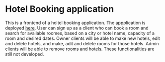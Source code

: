 # Hotel Booking application

This is a frontend of a holtel booking application. The appplication is deployed [here](https://65ad855a7f6077a721dc046c--tangerine-haupia-e1cfff.netlify.app/).
User can sign up as a client who can book a room and search for available roomes, based on a city or hotel name, capacity of a room and desired dates. Owner clients will be able to make new hotels, edit and delete hotels, and make, adit and delete rooms for those hotels. Admin clients will be able to remove rooms and hotels. These functionalities are still not developed.

